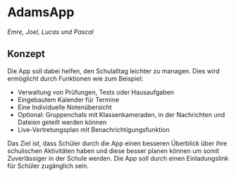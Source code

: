 # AdamsApp

_Emre, Joel, Lucas und Pascal_

## Konzept

Die App soll dabei helfen, den Schulalltag leichter zu managen. Dies wird ermöglicht durch Funktionen wie zum Beispiel: 

- Verwaltung von Prüfungen, Tests oder Hausaufgaben
- Eingebautem Kalender für Termine
- Eine Individuelle Notenübersicht
- Optional: Gruppenchats mit Klassenkameraden, in der Nachrichten und Dateien geteilt werden können
- Live-Vertretungsplan mit Benachrichtigungsfunktion

Das Ziel ist, dass Schüler durch die App einen besseren Überblick über ihre schulischen Aktivitäten haben und diese besser planen können um somit Zuverlässiger in der Schule werden. Die App soll durch einen Einladungslink für Schüler zugänglich sein.
